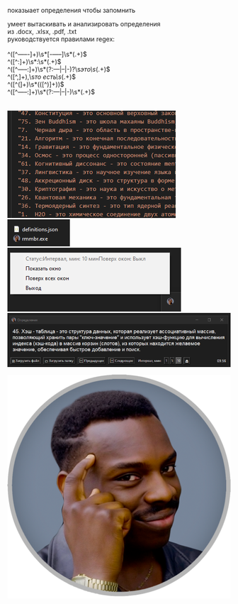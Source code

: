 показыает определения чтобы запомнить
<br>

умеет вытаскивать и анализировать определения<br>
из .docx, .xlsx, .pdf, .txt<br>
руководствуется правилами regex:<br>
<br>^([^—–-]+)\s*[-—–]\s*(.+)$
<br>^([^:]+)\s*:\s*(.+)$
<br>^([^—–:]+)\s*(?:—|–|-)?\s*это\s*(.+)$
<br>^([^,]+),\s*то есть\s*(.+)$
<br>^([^\(]+)\s*\(([^)]+)\)$
<br>^([^—–:]+)\s*(?:—|–|-)\s*(.+)$
<br>
<br>
<br>
![screenshot](https://github.com/ashtray01/rmmbr/blob/main/scr/Screenshot_4.png)
![screenshot](https://github.com/ashtray01/rmmbr/blob/main/scr/Screenshot_3.png)
![screenshot](https://github.com/ashtray01/rmmbr/blob/main/scr/Screenshot_2.png)
![screenshot](https://github.com/ashtray01/rmmbr/blob/main/scr/Screenshot_1.png)



![icon_rmmbr002.png](https://github.com/ashtray01/rmmbr/blob/main/rmmbr_icon1.png)
